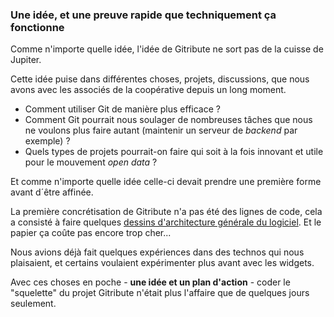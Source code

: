 ### Une idée, et une preuve rapide que techniquement ça fonctionne

Comme n'importe quelle idée, l'idée de Gitribute ne sort pas de la cuisse de Jupiter.

Cette idée puise dans différentes choses, projets, discussions, que nous avons avec les associés de la coopérative depuis un long moment.

- Comment utiliser Git de manière plus efficace ?
- Comment Git pourrait nous soulager de nombreuses tâches que nous ne voulons plus faire autant (maintenir un serveur de _backend_ par exemple) ?
- Quels types de projets pourrait-on faire qui soit à la fois innovant et utile pour le mouvement _open data_ ?

Et comme n'importe quelle idée celle-ci devait prendre une première forme avant d´être affinée.

La première concrétisation de Gitribute n'a pas été des lignes de code, cela a consisté à faire quelques [dessins d'architecture générale du logiciel](/architecture). Et le papier ça coûte pas encore trop cher...

Nous avions déjà fait quelques expériences dans des technos qui nous plaisaient, et certains voulaient expérimenter plus avant avec les widgets.

Avec ces choses en poche - **une idée et un plan d'action** - coder le "squelette" du projet Gitribute n'était plus l'affaire que de quelques jours seulement.
